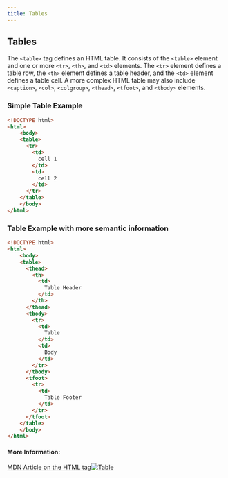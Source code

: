 ```yaml
---
title: Tables
---
```

## Tables

The `<table>` tag defines an HTML table. It consists of the `<table>` element and one or more `<tr>`, `<th>`, and `<td>` elements.
The `<tr>` element defines a table row, the `<th>` element defines a table header, and the `<td>` element defines a table cell.
A more complex HTML table may also include `<caption>`, `<col>`, `<colgroup>`, `<thead>`, `<tfoot>`, and `<tbody>` elements.

### Simple Table Example
```html
<!DOCTYPE html>
<html>
	<body>
    <table>
      <tr>
        <td>
          cell 1
        </td>
        <td>
          cell 2
        </td>
      </tr>
    </table>
	</body>
</html>
```

### Table Example with more semantic information
```html
<!DOCTYPE html>
<html>
	<body>
    <table>
      <thead>
        <th>
          <td>
            Table Header
          </td>
        </th>
      </thead>
      <tbody>
        <tr>
          <td>
            Table
          </td>
          <td>
            Body
          </td>
        </tr>
      </tbody>
      <tfoot>
        <tr>
          <td>
            Table Footer
          </td>
        </tr>
      </tfoot>
    </table>
	</body>
</html>
```

#### More Information:

<a href='https://developer.mozilla.org/en-US/docs/Web/HTML/Element/table' target='_blank' rel='nofollow'>MDN Article on the HTML <table> tag</a>
<img src="http://www.ikea.com/gb/en/images/products/lerhamn-table-black-brown__0238241_pe377689_s5.jpg" alt="Table">
